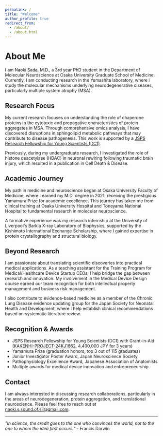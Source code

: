 ```yaml
---
permalink: /
title: "Welcome"
author_profile: true
redirect_from: 
  - /about/
  - /about.html
---
```


# About Me

I am Naoki Sada, M.D., a 3rd year PhD student in the Department of Molecular Neuroscience at Osaka University Graduate School of Medicine. Currently, I am conducting research in the Yamashita laboratory, where I study the molecular mechanisms underlying neurodegenerative diseases, particularly multiple system atrophy (MSA).

## Research Focus

My current research focuses on understanding the role of chaperone proteins in the cytotoxic and propagative characteristics of protein aggregates in MSA. Through comprehensive omics analysis, I have discovered disruptions in sphingolipid metabolic pathways that may contribute to disease pathogenesis. This work is supported by a [JSPS Research Fellowship for Young Scientists (DC1)](https://kaken.nii.ac.jp/ja/grant/KAKENHI-PROJECT-24KJ1662/).

Previously, during my undergraduate research, I investigated the role of histone deacetylase (HDAC) in neuronal rewiring following traumatic brain injury, which resulted in a publication in Cell Death & Disease.

## Academic Journey

My path in medicine and neuroscience began at Osaka University Faculty of Medicine, where I earned my M.D. degree in 2021, receiving the prestigious Yamamura Prize for academic excellence. This journey has taken me from clinical training at Osaka University Hospital and Toneyama National Hospital to fundamental research in molecular neuroscience.

A formative experience was my research internship at the University of Liverpool's Barkla X-ray Laboratory of Biophysics, supported by the Kishimoto International Exchange Scholarship, where I gained expertise in protein crystallography and structural biology.

## Beyond Research

I am passionate about translating scientific discoveries into practical medical applications. As a teaching assistant for the Training Program for Medical/Healthcare Device Startup CEOs, I help bridge the gap between research and innovation. My involvement in the Medical Device Design course earned our team recognition for both intellectual property management and business risk management.

I also contribute to evidence-based medicine as a member of the Chronic Lung Disease evidence updating group for the Japan Society for Neonatal Health and Development, where I help establish clinical recommendations based on systematic literature review.

## Recognition & Awards

- JSPS Research Fellowship for Young Scientists (DC1) with Grant-in-Aid ([KAKENHI-PROJECT-24KJ1662](https://kaken.nii.ac.jp/ja/grant/KAKENHI-PROJECT-24KJ1662/), 4,400,000 JPY for 3 years)
- Yamamura Prize (graduation honors, top 3 out of 115 graduates)
- Junior Investigator Poster Award, Japan Neuroscience Society
- Pathophysiology Excellence Award, Japanese Association of Anatomists
- Multiple awards for medical device innovation and entrepreneurship

## Contact

I am always interested in discussing research collaborations, particularly in the areas of neurodegeneration, protein aggregation, and translational neuroscience. Please feel free to reach out at naoki.s.sound.of.sil@gmail.com.

---

*"In science, the credit goes to the one who convinces the world, not to the one to whom the idea first occurs."* - Francis Darwin